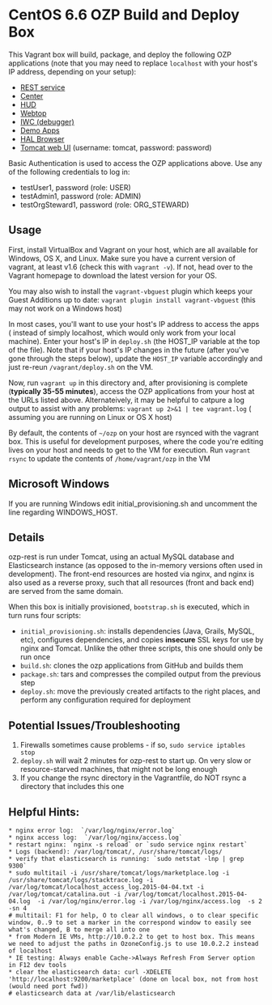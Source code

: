 CentOS 6.6 OZP Build and Deploy Box
========================================
This Vagrant box will build, package, and deploy the following OZP applications
(note that you may need to replace `localhost` with your host's IP address,
depending on your setup):

* [REST service](https://localhost:7799/marketplace/api)
* [Center](https://localhost:7799/center)
* [HUD](https://localhost:7799/hud)
* [Webtop](https://localhost:7799/webtop)
* [IWC (debugger)](https://localhost:7799/iwc/debugger.html)
* [Demo Apps](https://localhost:7799/demo_apps)
* [HAL Browser](https://localhost:7799/iwc/debugger.html#hal-browser/https://localhost:5443/marketplace/api)
* [Tomcat web UI](http://localhost:5808/manager/html/) (username: tomcat, password: password)

Basic Authentication is used to access the OZP applications above. Use any of
the following credentials to log in:

* testUser1, password (role: USER)
* testAdmin1, password (role: ADMIN)
* testOrgSteward1, password (role: ORG_STEWARD)

## Usage
First, install VirtualBox and Vagrant on your host, which are all available for
Windows, OS X, and Linux. Make sure you have a current version of vagrant, at
least v1.6 (check this with `vagrant -v`). If not, head over to the Vagrant
homepage to download the latest version for your OS.

You may also wish to install the `vagrant-vbguest` plugin which keeps your
Guest Additions up to date: `vagrant plugin install vagrant-vbguest` (this may
not work on a Windows host)

In most cases, you'll want to use your host's IP address to access the apps (
instead of simply localhost, which would only work from your local machine).
Enter your host's IP in `deploy.sh` (the HOST_IP variable at the top of the
file). Note that if your host's IP changes in the future (after you've gone
through the steps below), update the `HOST_IP` variable accordingly and just
re-reun `/vagrant/deploy.sh` on the VM.

Now, run `vagrant up` in this directory and, after provisioning
is complete (**typically 35-55 minutes**), access the OZP applications from your
host at the URLs listed above. Alternateively, it may be helpful to catpure
a log output to assist with any problems: `vagrant up 2>&1 | tee vagrant.log` (
assuming you are running on Linux or OS X host)

By default, the contents of `~/ozp` on your host are rsynced with the vagrant
box. This is useful for development purposes, where the code you're editing
lives on your host and needs to get to the VM for execution. Run `vagrant rsync`
to update the contents of `/home/vagrant/ozp` in the VM

## Microsoft Windows
If you are running Windows edit initial_provisioning.sh and uncomment the line
regarding WINDOWS_HOST. 

## Details
ozp-rest is run under Tomcat, using an actual MySQL database and Elasticsearch
instance (as opposed to the in-memory versions often used in development). The
front-end resources are hosted via nginx, and nginx is also used as a reverse
proxy, such that all resources (front and back end) are served from the same
domain.

When this box is initially provisioned, `bootstrap.sh` is executed, which in
turn runs four scripts:

* `initial_provisioning.sh`: installs dependencies (Java, Grails, MySQL, etc),
configures dependencies, and copies **insecure** SSL keys for use by nginx and
Tomcat. Unlike the other three scripts, this one should only be run once
* `build.sh`: clones the ozp applications from GitHub and builds them
* `package.sh`: tars and compresses the compiled output from the previous step
* `deploy.sh`: move the previously created artifacts to the right places, and
perform any configuration required for deployment

## Potential Issues/Troubleshooting
1. Firewalls sometimes cause problems - if so, `sudo service iptables stop`
2. `deploy.sh` will wait 2 minutes for ozp-rest to start up. On very slow
or resource-starved machines, that might not be long enough
3. If you change the rsync directory in the Vagrantfile, do NOT rsync a
directory that includes this one

## Helpful Hints:
    * nginx error log:  `/var/log/nginx/error.log`
    * nginx access log:  `/var/log/nginx/access.log`
    * restart nginx: `nginx -s reload` or `sudo service nginx restart`
    * Logs (backend): /var/log/tomcat/, /usr/share/tomcat/logs/
    * verify that elasticsearch is running: `sudo netstat -lnp | grep 9300`
    * sudo multitail -i /usr/share/tomcat/logs/marketplace.log -i /usr/share/tomcat/logs/stacktrace.log -i /var/log/tomcat/localhost_access_log.2015-04-04.txt -i /var/log/tomcat/catalina.out -i /var/log/tomcat/localhost.2015-04-04.log  -i /var/log/nginx/error.log -i /var/log/nginx/access.log  -s 2 -sn 4
    # multitail: F1 for help, O to clear all windows, o to clear specific window, 0..9 to set a marker in the correspond window to easily see what's changed, B to merge all into one
    * from Modern IE VMs, http://10.0.2.2 to get to host box. This means we need to adjust the paths in OzoneConfig.js to use 10.0.2.2 instead of localhost
    * IE testing: Always enable Cache->Always Refresh From Server option in F12 dev tools
    * clear the elasticsearch data: curl -XDELETE 'http://localhost:9200/marketplace' (done on local box, not from host (would need port fwd))
    # elasticsearch data at /var/lib/elasticsearch

